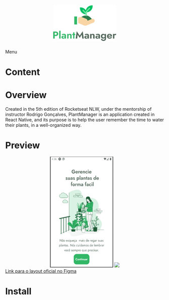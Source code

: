 <h1 align="center">
   <img src="Documentacao/GitReadMe/logo.png?raw=true" width="200" />
</h1>
Menu

# Content

# Overview

<p>Created in the 5th edition of Rocketseat NLW, under the mentorship of instructor Rodrigo Gonçalves, PlantManager is an application created in
React Native, and its purpose is to help the user remember the time to water their plants, in a well-organized way.</p>

# Preview
<div>
<div align="center">
   <img src="Documentacao/GitReadMe/android.gif" width="200" height="352"  />
   <img src="Documentacao/GitReadMe/iphone5s.gif" width="200" />
   
</div>
   <a href="https://www.figma.com/file/IhQRtrOZdu3TrvkPYREzOy/PlantManager/duplicate?node-id=0%3A1">Link para o layout oficial no Figma</a>

</div>

# Install


